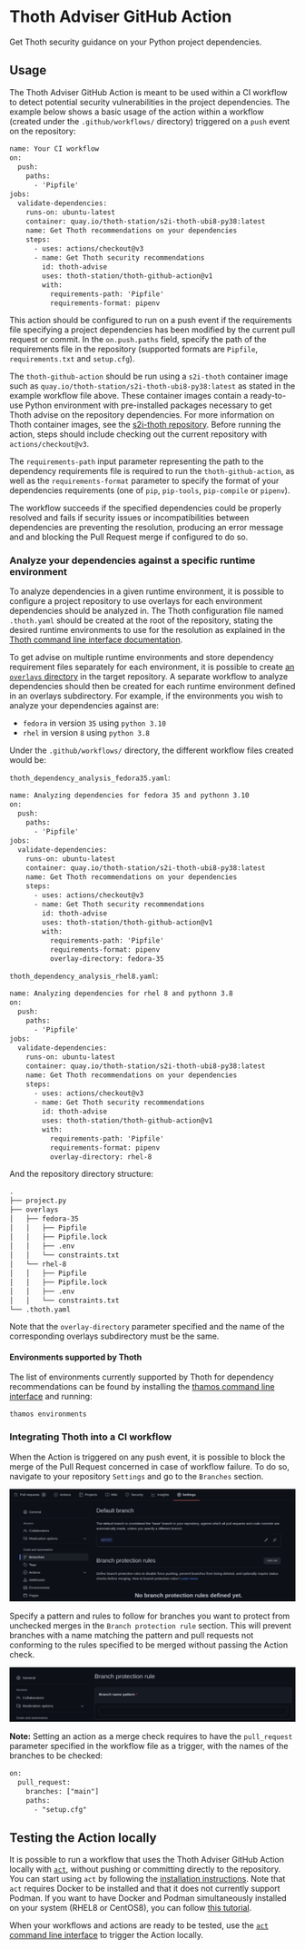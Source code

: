 # Thoth Adviser GitHub Action

Get Thoth security guidance on your Python project dependencies.

## Usage

The Thoth Adviser GitHub Action is meant to be used within a CI workflow to detect potential security vulnerabilities in the project dependencies.
The example below shows a basic usage of the action within a workflow (created under the `.github/workflows/` directory) triggered on a `push` event on the repository:

```
name: Your CI workflow
on:
  push:
    paths:
      - 'Pipfile'
jobs:
  validate-dependencies:
    runs-on: ubuntu-latest
    container: quay.io/thoth-station/s2i-thoth-ubi8-py38:latest
    name: Get Thoth recommendations on your dependencies
    steps:
      - uses: actions/checkout@v3
      - name: Get Thoth security recommendations
        id: thoth-advise
        uses: thoth-station/thoth-github-action@v1
        with:
          requirements-path: 'Pipfile'
          requirements-format: pipenv
```

This action should be configured to run on a push event if the requirements file specifying a project dependencies has been modified by the current pull request or commit. In the `on.push.paths` field, specify the path of the requirements file in the repository (supported formats are `Pipfile`, `requirements.txt` and `setup.cfg`).

The `thoth-github-action` should be run using a `s2i-thoth` container image such as `quay.io/thoth-station/s2i-thoth-ubi8-py38:latest` as stated in the example workflow file above. These container images contain a ready-to-use Python environment with pre-installed packages necessary to get Thoth advise on the repository dependencies. For more information on Thoth container images, see the [s2i-thoth repository](https://github.com/thoth-station/s2i-thoth#s2i-thoth).
Before running the action, steps should include checking out the current repository with `actions/checkout@v3`.

The `requirements-path` input parameter representing the path to the dependency requirements file is required to run the `thoth-github-action`, as well as the `requirements-format` parameter to specify the format of your dependencies requirements (one of `pip`, `pip-tools`, `pip-compile` or `pipenv`).

The workflow succeeds if the specified dependencies could be properly resolved and fails if security issues or incompatibilities between dependencies are preventing the resolution, producing an error message and and blocking the Pull Request merge if configured to do so.

### Analyze your dependencies against a specific runtime environment

To analyze dependencies in a given runtime environment, it is possible to configure a project repository to use overlays for each environment dependencies should be analyzed in.
The Thoth configuration file named `.thoth.yaml` should be created at the root of the repository, stating the desired runtime environments to use for the resolution as explained in the [Thoth command line interface documentation](https://github.com/thoth-station/thamos#using-custom-configuration-file-template).

To get advise on multiple runtime environments and store dependency requirement files separately for each environment, it is possible to create [an `overlays` directory](https://github.com/thoth-station/thamos#overlays-directory) in the target repository. A separate workflow to analyze dependencies should then be created for each runtime environment defined in an overlays subdirectory. For example, if the environments you wish to analyze your dependencies against are:

* `fedora` in version `35` using `python 3.10`
* `rhel` in version `8` using `python 3.8`

Under the `.github/workflows/` directory, the different workflow files created would be:


`thoth_dependency_analysis_fedora35.yaml`:

```
name: Analyzing dependencies for fedora 35 and pythonn 3.10
on:
  push:
    paths:
      - 'Pipfile'
jobs:
  validate-dependencies:
    runs-on: ubuntu-latest
    container: quay.io/thoth-station/s2i-thoth-ubi8-py38:latest
    name: Get Thoth recommendations on your dependencies
    steps:
      - uses: actions/checkout@v3
      - name: Get Thoth security recommendations
        id: thoth-advise
        uses: thoth-station/thoth-github-action@v1
        with:
          requirements-path: 'Pipfile'
          requirements-format: pipenv
          overlay-directory: fedora-35
```



`thoth_dependency_analysis_rhel8.yaml`:

```
name: Analyzing dependencies for rhel 8 and pythonn 3.8
on:
  push:
    paths:
      - 'Pipfile'
jobs:
  validate-dependencies:
    runs-on: ubuntu-latest
    container: quay.io/thoth-station/s2i-thoth-ubi8-py38:latest
    name: Get Thoth recommendations on your dependencies
    steps:
      - uses: actions/checkout@v3
      - name: Get Thoth security recommendations
        id: thoth-advise
        uses: thoth-station/thoth-github-action@v1
        with:
          requirements-path: 'Pipfile'
          requirements-format: pipenv
          overlay-directory: rhel-8
```


And the repository directory structure:


```
.
├── project.py
├── overlays
│   ├── fedora-35
│   │   ├── Pipfile
│   │   ├── Pipfile.lock
│   │   ├── .env
│   │   └── constraints.txt
│   └── rhel-8
│   │   ├── Pipfile
│   │   ├── Pipfile.lock
│   │   ├── .env
│   │   └── constraints.txt
└── .thoth.yaml
```

Note that the `overlay-directory` parameter specified and the name of the corresponding overlays subdirectory must be the same.

#### Environments supported by Thoth

The list of environments currently supported by Thoth for dependency recommendations can be found by installing the [thamos command line interface](https://github.com/thoth-station/thamos/tree/master#thamos) and running:

```
thamos environments
```


### Integrating Thoth into a CI workflow

When the Action is triggered on any push event, it is possible to block the merge of the Pull Request concerned in case of workflow failure.
To do so, navigate to your repository `Settings` and go to the `Branches` section.

![](images/settings_branches.png)

Specify a pattern and rules to follow for branches you want to protect from unchecked merges in the `Branch protection rule` section. This will prevent branches with a name matching the pattern and pull requests not conforming to the rules specified to be merged without passing the Action check.

![](images/branch_protection_rule.png)


**Note:** Setting an action as a merge check requires to have the `pull_request` parameter specified in the workflow file as a trigger, with the names of the branches to be checked:

```
on:
  pull_request:
    branches: ["main"]
    paths:
      - "setup.cfg"
```


## Testing the Action locally

It is possible to run a workflow that uses the Thoth Adviser GitHub Action locally with [`act`](https://github.com/nektos/act), without pushing or committing directly to the repository.
You can start using `act` by following the [installation instructions](https://github.com/nektos/act#installation).
Note that `act` requires Docker to be installed and that it does not currently support Podman. If you want to have Docker and Podman simultaneously installed on your system (RHEL8 or CentOS8), you can follow [this tutorial](https://medium.com/faun/how-to-install-simultaneously-docker-and-podman-on-rhel-8-centos-8-cb67412f321e).

When your workflows and actions are ready to be tested, use the [`act` command line interface](https://github.com/nektos/act#example-commands) to trigger the Action locally.
